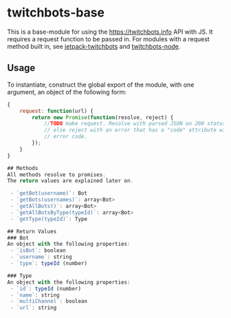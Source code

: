 # twitchbots-base
This is a base-module for using the https://twitchbots.info API with JS. It
requires a request function to be passed in. For modules with a request method
built in, see [jetpack-twitchbots](https://www.npmjs.com/package/jetpack-twitchbots)
and [twitchbots-node](https://www.npmjs.com/package/twitchbots-node).

## Usage
To instantiate, construct the global export of the module, with one argument,
an object of the following form:
```js
{
    request: function(url) {
        return new Promise(function(resolve, reject) {
            //TODO make request. Resolve with parsed JSON on 200 status code,
            // else reject with an error that has a "code" attribute with the
            // error code.
        });
    }
}

## Methods
All methods resolve to promises.
The return values are explained later on.

 - `getBot(username)`: Bot
 - `getBots(usernames)`: array<Bot>
 - `getAllBots()`: array<Bot>
 - `getAllBotsByType(typeId)`: array<Bot>
 - `getType(typeId)`: Type

## Return Values
### Bot
An object with the following properties:
 - `isBot`: boolean
 - `username`: string
 - `type`: typeId (number)

### Type
An object with the following properties:
 - `id`: typeId (number)
 - `name`: string
 - `multiChannel`: boolean
 - `url`: string
